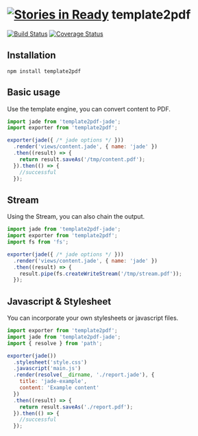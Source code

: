 [![Stories in Ready](https://badge.waffle.io/holyshared/template2pdf.png?label=ready&title=Ready)](https://waffle.io/holyshared/template2pdf)
template2pdf
======================

[![Build Status](https://travis-ci.org/holyshared/template2pdf.svg?branch=master)](https://travis-ci.org/holyshared/template2pdf)
[![Coverage Status](https://coveralls.io/repos/holyshared/template2pdf/badge.svg?branch=master&service=github)](https://coveralls.io/github/holyshared/template2pdf?branch=master)

Installation
----------------------

    npm install template2pdf

Basic usage
--------------------------

Use the template engine, you can convert content to PDF.

```js
import jade from 'template2pdf-jade';
import exporter from 'template2pdf';

exporter(jade({ /* jade options */ }))
  .render('views/content.jade', { name: 'jade' })
  .then((result) => {
    return result.saveAs('/tmp/content.pdf');
  }).then(() => {
    //successful
  });
```

Stream
--------------------------

Using the Stream, you can also chain the output.

```js
import jade from 'template2pdf-jade';
import exporter from 'template2pdf';
import fs from 'fs';

exporter(jade({ /* jade options */ }))
  .render('views/content.jade', { name: 'jade' })
  .then((result) => {
    result.pipe(fs.createWriteStream('/tmp/stream.pdf'));
  });
```

Javascript & Stylesheet
--------------------------

You can incorporate your own stylesheets or javascript files.

```js
import exporter from 'template2pdf';
import jade from 'template2pdf-jade';
import { resolve } from 'path';

exporter(jade())
  .stylesheet('style.css')
  .javascript('main.js')
  .render(resolve(__dirname, './report.jade'), {
    title: 'jade-example',
    content: 'Example content'
  })
  .then((result) => {
    return result.saveAs('./report.pdf');
  }).then(() => {
    //successful
  });
```
